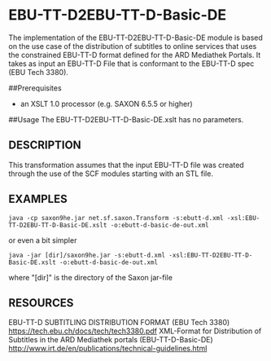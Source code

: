# EBU-TT-D2EBU-TT-D-Basic-DE
The implementation of the EBU-TT-D2EBU-TT-D-Basic-DE module is based on the use case of the distribution of subtitles to online services that uses the constrained EBU-TT-D format defined for the ARD Mediathek Portals. It takes as input an EBU-TT-D File that is conformant to the EBU-TT-D spec (EBU Tech 3380).

##Prerequisites
- an XSLT 1.0 processor (e.g. SAXON 6.5.5 or higher)

##Usage
The EBU-TT-D2EBU-TT-D-Basic-DE.xslt has no parameters.

## DESCRIPTION
This transformation assumes that the input EBU-TT-D file was created through the use of the SCF modules starting with an STL file.


## EXAMPLES
    java -cp saxon9he.jar net.sf.saxon.Transform -s:ebutt-d.xml -xsl:EBU-TT-D2EBU-TT-D-Basic-DE.xslt -o:ebutt-d-basic-de-out.xml

or even a bit simpler    
    
    java -jar [dir]/saxon9he.jar -s:ebutt-d.xml -xsl:EBU-TT-D2EBU-TT-D-Basic-DE.xslt -o:ebutt-d-basic-de-out.xml

where "[dir]" is the directory of the Saxon jar-file


## RESOURCES     
EBU-TT-D SUBTITLING DISTRIBUTION FORMAT (EBU Tech 3380) https://tech.ebu.ch/docs/tech/tech3380.pdf
XML-Format for Distribution of Subtitles in the ARD Mediathek portals (EBU-TT-D-Basic-DE) http://www.irt.de/en/publications/technical-guidelines.html